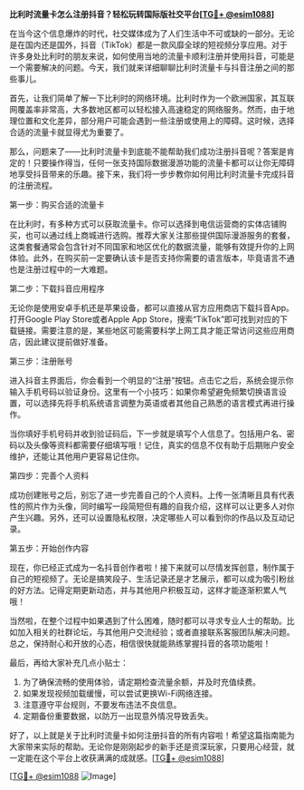 **比利时流量卡怎么注册抖音？轻松玩转国际版社交平台[[TG💪+ @esim1088](https://t.me/s/esim1088)]**

在当今这个信息爆炸的时代，社交媒体成为了人们生活中不可或缺的一部分。无论是在国内还是国外，抖音（TikTok）都是一款风靡全球的短视频分享应用。对于许多身处比利时的朋友来说，如何使用当地的流量卡顺利注册并使用抖音，可能是一个需要解决的问题。今天，我们就来详细聊聊比利时流量卡与抖音注册之间的那些事儿。

首先，让我们简单了解一下比利时的网络环境。比利时作为一个欧洲国家，其互联网覆盖率非常高，大多数地区都可以轻松接入高速稳定的网络服务。然而，由于地理位置和文化差异，部分用户可能会遇到一些注册或使用上的障碍。这时候，选择合适的流量卡就显得尤为重要了。

那么，问题来了——比利时流量卡到底能不能帮助我们成功注册抖音呢？答案是肯定的！只要操作得当，任何一张支持国际数据漫游功能的流量卡都可以让你无障碍地享受抖音带来的乐趣。接下来，我们将一步步教你如何用比利时流量卡完成抖音的注册流程。

第一步：购买合适的流量卡

在比利时，有多种方式可以获取流量卡。你可以选择到电信运营商的实体店铺购买，也可以通过线上商城进行选购。推荐大家关注那些提供国际漫游服务的套餐，这类套餐通常会包含针对不同国家和地区优化的数据流量，能够有效提升你的上网体验。此外，在购买前一定要确认该卡是否支持你需要的语言版本，毕竟语言不通也是注册过程中的一大难题。

第二步：下载抖音应用程序

无论你是使用安卓手机还是苹果设备，都可以直接从官方应用商店下载抖音App。打开Google Play Store或者Apple App Store，搜索“TikTok”即可找到对应的下载链接。需要注意的是，某些地区可能需要科学上网工具才能正常访问这些应用商店，因此建议提前做好准备。

第三步：注册账号

进入抖音主界面后，你会看到一个明显的“注册”按钮。点击它之后，系统会提示你输入手机号码以验证身份。这里有一个小技巧：如果你希望避免频繁切换语言设置，可以选择先将手机系统语言调整为英语或者其他自己熟悉的语言模式再进行操作。

当你填好手机号码并收到验证码后，下一步就是填写个人信息了。包括用户名、密码以及头像等资料都需要仔细填写哦！记住，真实的信息不仅有助于后期账户安全维护，还能让其他用户更容易记住你。

第四步：完善个人资料

成功创建账号之后，别忘了进一步完善自己的个人资料。上传一张清晰且具有代表性的照片作为头像，同时编写一段简短但有趣的自我介绍，这样可以让更多人对你产生兴趣。另外，还可以设置隐私权限，决定哪些人可以看到你的作品以及互动记录。

第五步：开始创作内容

现在，你已经正式成为一名抖音创作者啦！接下来就可以尽情发挥创意，制作属于自己的短视频了。无论是搞笑段子、生活记录还是才艺展示，都可以成为吸引粉丝的好方法。记得定期更新动态，并与其他用户积极互动，这样才能逐渐积累人气哦！

当然啦，在整个过程中如果遇到了什么困难，随时都可以寻求专业人士的帮助。比如加入相关的社群论坛，与其他用户交流经验；或者直接联系客服团队解决问题。总之，保持耐心和开放的心态，相信很快就能熟练掌握抖音的各项功能啦！

最后，再给大家补充几点小贴士：

1. 为了确保流畅的使用体验，请定期检查流量余额，并及时充值续费。
2. 如果发现视频加载缓慢，可以尝试更换Wi-Fi网络连接。
3. 注意遵守平台规则，不要发布违法不良信息。
4. 定期备份重要数据，以防万一出现意外情况导致丢失。

好了，以上就是关于比利时流量卡如何注册抖音的所有内容啦！希望这篇指南能为大家带来实际的帮助。无论你是刚刚起步的新手还是资深玩家，只要用心经营，就一定能在这个平台上收获满满的成就感。[[TG💪+ @esim1088](https://t.me/s/esim1088)]

[[TG💪+ @esim1088](https://t.me/s/esim1088) ![Image](https://i.postimg.cc/4NQfJmqS/Snipaste-2025-05-13-00-14-12.png)]